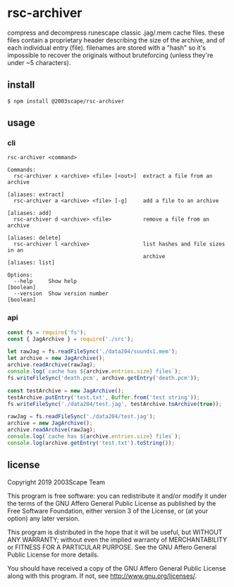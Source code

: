 # rsc-archiver
compress and decompress runescape classic .jag/.mem cache files. these files
contain a proprietary header describing the size of the archive, and of
each individual entry (file). filenames are stored with a "hash" so it's
impossible to recover the originals without bruteforcing (unless they're under
~5 characters).

## install

    $ npm install @2003scape/rsc-archiver

## usage
### cli
```
rsc-archiver <command>

Commands:
  rsc-archiver x <archive> <file> [<out>]  extract a file from an archive
                                                              [aliases: extract]
  rsc-archiver a <archive> <file> [-g]     add a file to an archive
                                                                  [aliases: add]
  rsc-archiver d <archive> <file>          remove a file from an archive
                                                               [aliases: delete]
  rsc-archiver l <archive>                 list hashes and file sizes in an
                                           archive               [aliases: list]

Options:
  --help     Show help                                                 [boolean]
  --version  Show version number                                       [boolean]
```

### api
```javascript
const fs = require('fs');
const { JagArchive } = require('./src');

let rawJag = fs.readFileSync('./data204/sounds1.mem');
let archive = new JagArchive();
archive.readArchive(rawJag);
console.log(`cache has ${archive.entries.size} files`);
fs.writeFileSync('death.pcm', archive.getEntry('death.pcm'));

const testArchive = new JagArchive();
testArchive.putEntry('test.txt', Buffer.from('test string'));
fs.writeFileSync('./data204/test.jag', testArchive.toArchive(true));

rawJag = fs.readFileSync('./data204/test.jag');
archive = new JagArchive();
archive.readArchive(rawJag);
console.log(`cache has ${archive.entries.size} files`);
console.log(archive.getEntry('test.txt').toString());
```

## license
Copyright 2019  2003Scape Team

This program is free software: you can redistribute it and/or modify it under
the terms of the GNU Affero General Public License as published by the
Free Software Foundation, either version 3 of the License, or (at your option)
any later version.

This program is distributed in the hope that it will be useful, but WITHOUT ANY
WARRANTY; without even the implied warranty of MERCHANTABILITY or FITNESS FOR A
PARTICULAR PURPOSE. See the GNU Affero General Public License for more details.

You should have received a copy of the GNU Affero General Public License along
with this program. If not, see http://www.gnu.org/licenses/.
